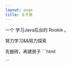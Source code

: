 ```yaml
---
layout: page
title: 关于我 
---
```


一个 学习Java后台的 Rookie 。
<p>
努力学习&&努力探索
<p>
先搬砖，再建房子
```html
<p>
    
    
    
    
    
    
    
    
    
    
    
    
    
    
    
    
</p>
```




